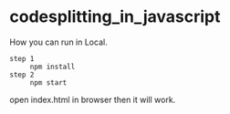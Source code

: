 # codesplitting_in_javascript

How you can run in Local.

    step 1
         npm install
    step 2
         npm start

  open index.html in browser then it will work.
